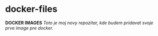 # docker-files

**DOCKER IMAGES**
*Toto je moj novy repozitar, kde budem pridavat svoje prve image pre docker.*

